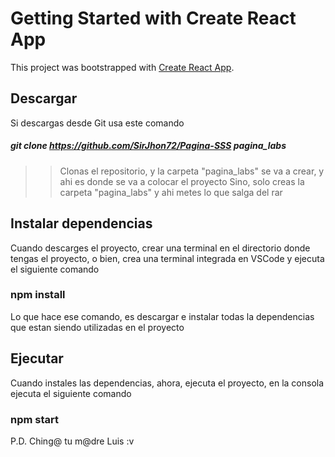 # Getting Started with Create React App

This project was bootstrapped with [Create React App](https://github.com/facebook/create-react-app).
  ## Descargar
  Si descargas desde Git usa este comando 
  ##### git clone https://github.com/SirJhon72/Pagina-SSS pagina_labs 
  >>Clonas el repositorio, y la carpeta "pagina_labs" se va a crear, y ahi es donde se va a colocar el proyecto
  >>Sino, solo creas la carpeta "pagina_labs" y ahi metes lo que salga del rar
  
  ## Instalar dependencias 
  
  Cuando descarges el proyecto, crear una terminal en el directorio donde tengas el proyecto, o bien, crea una terminal integrada en VSCode y ejecuta el siguiente comando 
  
  ### npm install 
  
  Lo que hace ese comando, es descargar e instalar todas la dependencias que estan siendo utilizadas en el proyecto 

  
  ## Ejecutar 
  
  Cuando instales las dependencias, ahora, ejecuta el proyecto, en la consola ejecuta el siguiente comando 
  
  ### npm start 

  P.D. Ching@ tu m@dre Luis :v 
